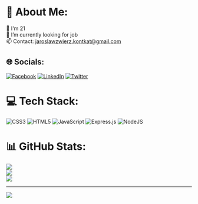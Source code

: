 # 💫 About Me:
🌱 I'm 21<br>🤝 I’m currently looking for job<br>📫 Contact: jaroslawzwierz.kontkat@gmail.com<br>


## 🌐 Socials:
[![Facebook](https://img.shields.io/badge/Facebook-%231877F2.svg?logo=Facebook&logoColor=white)](https://facebook.com/jarek.zwierz.56) [![LinkedIn](https://img.shields.io/badge/LinkedIn-%230077B5.svg?logo=linkedin&logoColor=white)](https://linkedin.com/in/jarosław-zwierz-623596270) [![Twitter](https://img.shields.io/badge/Twitter-%231DA1F2.svg?logo=Twitter&logoColor=white)](https://twitter.com/Koksiarz100) 

# 💻 Tech Stack:
![CSS3](https://img.shields.io/badge/css3-%231572B6.svg?style=for-the-badge&logo=css3&logoColor=white) ![HTML5](https://img.shields.io/badge/html5-%23E34F26.svg?style=for-the-badge&logo=html5&logoColor=white) ![JavaScript](https://img.shields.io/badge/javascript-%23323330.svg?style=for-the-badge&logo=javascript&logoColor=%23F7DF1E) ![Express.js](https://img.shields.io/badge/express.js-%23404d59.svg?style=for-the-badge&logo=express&logoColor=%2361DAFB) ![NodeJS](https://img.shields.io/badge/node.js-6DA55F?style=for-the-badge&logo=node.js&logoColor=white)
# 📊 GitHub Stats:
![](https://github-readme-stats.vercel.app/api?username=Koksiarz100&theme=dark&hide_border=false&include_all_commits=true&count_private=true)<br/>
![](https://github-readme-streak-stats.herokuapp.com/?user=Koksiarz100&theme=dark&hide_border=false)<br/>
![](https://github-readme-stats.vercel.app/api/top-langs/?username=Koksiarz100&theme=dark&hide_border=false&include_all_commits=true&count_private=true&layout=compact)

---
[![](https://visitcount.itsvg.in/api?id=Koksiarz100&icon=0&color=0)](https://visitcount.itsvg.in)

<!-- Proudly created with GPRM ( https://gprm.itsvg.in ) -->
